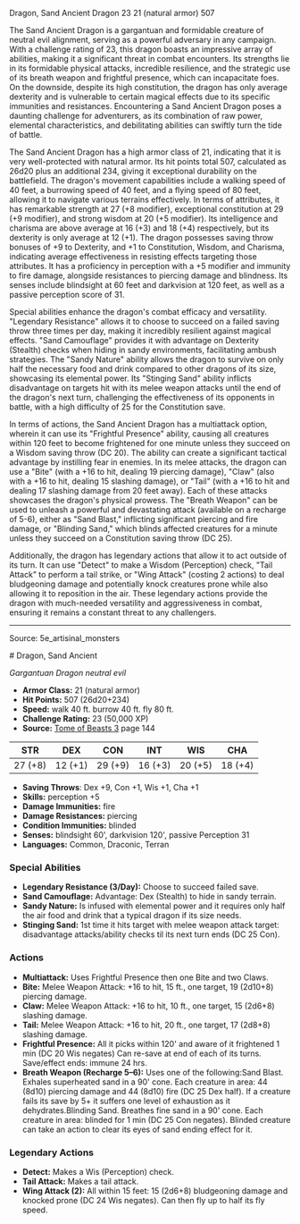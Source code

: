 <MonsterName/>Dragon, Sand Ancient</MonsterName>
<CreatureType/>Dragon</CreatureType>
<CR/>23</CR>
<AC/>21 (natural armor)</AC>
<HP/>507</HP>
<summary>The Sand Ancient Dragon is a gargantuan and formidable creature of neutral evil alignment, serving as a powerful adversary in any campaign. With a challenge rating of 23, this dragon boasts an impressive array of abilities, making it a significant threat in combat encounters. Its strengths lie in its formidable physical attacks, incredible resilience, and the strategic use of its breath weapon and frightful presence, which can incapacitate foes. On the downside, despite its high constitution, the dragon has only average dexterity and is vulnerable to certain magical effects due to its specific immunities and resistances. Encountering a Sand Ancient Dragon poses a daunting challenge for adventurers, as its combination of raw power, elemental characteristics, and debilitating abilities can swiftly turn the tide of battle.</summary>

<detail>

The Sand Ancient Dragon has a high armor class of 21, indicating that it is very well-protected with natural armor. Its hit points total 507, calculated as 26d20 plus an additional 234, giving it exceptional durability on the battlefield. The dragon's movement capabilities include a walking speed of 40 feet, a burrowing speed of 40 feet, and a flying speed of 80 feet, allowing it to navigate various terrains effectively. In terms of attributes, it has remarkable strength at 27 (+8 modifier), exceptional constitution at 29 (+9 modifier), and strong wisdom at 20 (+5 modifier). Its intelligence and charisma are above average at 16 (+3) and 18 (+4) respectively, but its dexterity is only average at 12 (+1). The dragon possesses saving throw bonuses of +9 to Dexterity, and +1 to Constitution, Wisdom, and Charisma, indicating average effectiveness in resisting effects targeting those attributes. It has a proficiency in perception with a +5 modifier and immunity to fire damage, alongside resistances to piercing damage and blindness. Its senses include blindsight at 60 feet and darkvision at 120 feet, as well as a passive perception score of 31.

Special abilities enhance the dragon's combat efficacy and versatility. "Legendary Resistance" allows it to choose to succeed on a failed saving throw three times per day, making it incredibly resilient against magical effects. "Sand Camouflage" provides it with advantage on Dexterity (Stealth) checks when hiding in sandy environments, facilitating ambush strategies. The "Sandy Nature" ability allows the dragon to survive on only half the necessary food and drink compared to other dragons of its size, showcasing its elemental power. Its "Stinging Sand" ability inflicts disadvantage on targets hit with its melee weapon attacks until the end of the dragon's next turn, challenging the effectiveness of its opponents in battle, with a high difficulty of 25 for the Constitution save.

In terms of actions, the Sand Ancient Dragon has a multiattack option, wherein it can use its "Frightful Presence" ability, causing all creatures within 120 feet to become frightened for one minute unless they succeed on a Wisdom saving throw (DC 20). The ability can create a significant tactical advantage by instilling fear in enemies. In its melee attacks, the dragon can use a "Bite" (with a +16 to hit, dealing 19 piercing damage), "Claw" (also with a +16 to hit, dealing 15 slashing damage), or "Tail" (with a +16 to hit and dealing 17 slashing damage from 20 feet away). Each of these attacks showcases the dragon's physical prowess. The "Breath Weapon" can be used to unleash a powerful and devastating attack (available on a recharge of 5-6), either as "Sand Blast," inflicting significant piercing and fire damage, or "Blinding Sand," which blinds affected creatures for a minute unless they succeed on a Constitution saving throw (DC 25).

Additionally, the dragon has legendary actions that allow it to act outside of its turn. It can use "Detect" to make a Wisdom (Perception) check, "Tail Attack" to perform a tail strike, or "Wing Attack" (costing 2 actions) to deal bludgeoning damage and potentially knock creatures prone while also allowing it to reposition in the air. These legendary actions provide the dragon with much-needed versatility and aggressiveness in combat, ensuring it remains a constant threat to any challengers.</detail>



---

Source: 5e_artisinal_monsters

<statblock>
# Dragon, Sand Ancient

*Gargantuan* *Dragon* *neutral evil*

- **Armor Class:** 21 (natural armor)
- **Hit Points:** 507 (26d20+234)
- **Speed:** walk 40 ft. burrow 40 ft. fly 80 ft.
- **Challenge Rating:** 23 (50,000 XP)
- **Source:** [Tome of Beasts 3](https://koboldpress.com/kpstore/product/tome-of-beasts-3-for-5th-edition/) page 144

| STR | DEX | CON | INT | WIS | CHA |
| --- | --- | --- | --- | --- | --- |
| 27 (+8) | 12 (+1) | 29 (+9) | 16 (+3) | 20 (+5) | 18 (+4) |

- **Saving Throws**: Dex +9, Con +1, Wis +1, Cha +1
- **Skills:** perception +5
- **Damage Immunities:** fire
- **Damage Resistances:** piercing
- **Condition Immunities:** blinded
- **Senses:** blindsight 60', darkvision 120', passive Perception 31
- **Languages:** Common, Draconic, Terran

### Special Abilities

- **Legendary Resistance (3/Day):** Choose to succeed failed save.
- **Sand Camouflage:** Advantage: Dex (Stealth) to hide in sandy terrain.
- **Sandy Nature:** Is infused with elemental power and it requires only half the air food and drink that a typical dragon if its size needs.
- **Stinging Sand:** 1st time it hits target with melee weapon attack target: disadvantage attacks/ability checks til its next turn ends (DC 25 Con).

### Actions

- **Multiattack:** Uses Frightful Presence then one Bite and two Claws.
- **Bite:** Melee Weapon Attack: +16 to hit, 15 ft., one target, 19 (2d10+8) piercing damage.
- **Claw:** Melee Weapon Attack: +16 to hit, 10 ft., one target, 15 (2d6+8) slashing damage.
- **Tail:** Melee Weapon Attack: +16 to hit, 20 ft., one target, 17 (2d8+8) slashing damage.
- **Frightful Presence:** All it picks within 120' and aware of it frightened 1 min (DC 20 Wis negates) Can re-save at end of each of its turns. Save/effect ends: immune 24 hrs.
- **Breath Weapon (Recharge 5–6):** Uses one of the following:Sand Blast. Exhales superheated sand in a 90' cone. Each creature in area: 44 (8d10) piercing damage and 44 (8d10) fire (DC 25 Dex half). If a creature fails its save by 5+ it suffers one level of exhaustion as it dehydrates.Blinding Sand. Breathes fine sand in a 90' cone. Each creature in area: blinded for 1 min (DC 25 Con negates). Blinded creature can take an action to clear its eyes of sand ending effect for it.



### Legendary Actions

- **Detect:** Makes a Wis (Perception) check.
- **Tail Attack:** Makes a tail attack.
- **Wing Attack (2):** All within 15 feet: 15 (2d6+8) bludgeoning damage and knocked prone (DC 24 Wis negates). Can then fly up to half its fly speed.
</statblock>


